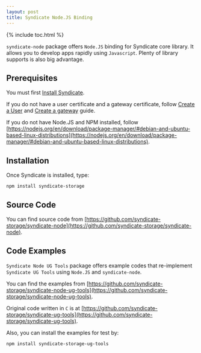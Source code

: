 ```yaml
---
layout: post
title: Syndicate Node.JS Binding
---
```


{% include toc.html %}

`syndicate-node` package offers `Node.JS` binding for Syndicate core library. It 
allows you to develop apps rapidly using `Javascript`. Plenty of library supports 
is also big advantage.

## Prerequisites

You must first [Install Syndicate](/install).

If you do not have a user certificate and a gateway certificate, follow [Create
a User](#) and [Create a gateway](#) guide.

If you do not have Node.JS and NPM installed, follow [https://nodejs.org/en/download/package-manager/#debian-and-ubuntu-based-linux-distributions](https://nodejs.org/en/download/package-manager/#debian-and-ubuntu-based-linux-distributions).

## Installation

Once Syndicate is installed, type:
```
npm install syndicate-storage
```

## Source Code

You can find source code from [https://github.com/syndicate-storage/syndicate-node](https://github.com/syndicate-storage/syndicate-node).

## Code Examples

`Syndicate Node UG Tools` package offers example codes that re-implement 
`Syndicate UG Tools` using `Node.JS` and `syndicate-node`.

You can find the examples from [https://github.com/syndicate-storage/syndicate-node-ug-tools](https://github.com/syndicate-storage/syndicate-node-ug-tools).

Original code written in `C` is at [https://github.com/syndicate-storage/syndicate-ug-tools](https://github.com/syndicate-storage/syndicate-ug-tools).

Also, you can install the examples for test by:
```
npm install syndicate-storage-ug-tools
```
